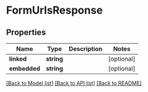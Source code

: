 # FormUrlsResponse

## Properties
Name | Type | Description | Notes
------------ | ------------- | ------------- | -------------
**linked** | **string** |  | [optional] 
**embedded** | **string** |  | [optional] 

[[Back to Model list]](../../README.md#documentation-for-models) [[Back to API list]](../../README.md#documentation-for-api-endpoints) [[Back to README]](../../README.md)

